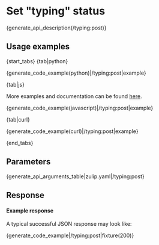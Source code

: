 # Set "typing" status

{generate_api_description(/typing:post)}

## Usage examples

{start_tabs}
{tab|python}

{generate_code_example(python)|/typing:post|example}

{tab|js}

More examples and documentation can be found [here](https://github.com/zulip/zulip-js).

{generate_code_example(javascript)|/typing:post|example}

{tab|curl}

{generate_code_example(curl)|/typing:post|example}

{end_tabs}

## Parameters

{generate_api_arguments_table|zulip.yaml|/typing:post}

## Response

#### Example response

A typical successful JSON response may look like:

{generate_code_example|/typing:post|fixture(200)}
